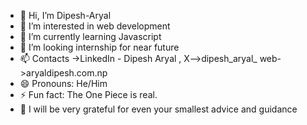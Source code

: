 - 👋 Hi, I’m Dipesh-Aryal
- 👀 I’m interested in web development 
- 🌱 I’m currently learning Javascript 
- 💞️ I’m looking internship for near future 
- 📫 Contacts ->LinkedIn - Dipesh Aryal , X-->dipesh_aryal_
 web->aryaldipesh.com.np 
- 😄 Pronouns: He/Him
- ⚡ Fun fact: The One Piece is real.
- 💫 I will be very grateful for even your smallest advice and guidance

<!---
Ace-Aryal/Ace-Aryal is a ✨ special ✨ repository because its `README.md` (this file) appears on your GitHub profile.
You can click the Preview link to take a look at your changes.
--->

